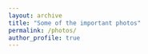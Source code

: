 ```yaml
---
layout: archive
title: "Some of the important photos"
permalink: /photos/
author_profile: true
---
```

